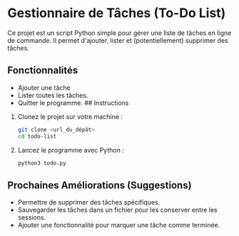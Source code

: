 # Gestionnaire de Tâches (To-Do List)

Ce projet est un script Python simple pour gérer une liste de tâches en ligne de commande.
Il permet d'ajouter, lister et (potentiellement) supprimer des tâches.
## Fonctionnalités
- Ajouter une tâche
- Lister toutes les tâches.
- Quitter le programme.
## Instructions

1. Clonez le projet sur votre machine : 
   ```bash
   git clone <url_du_dépôt>
   cd todo-list
   ```
2. Lancez le programme avec Python :
   ```bash
   python3 todo.py
   ```

## Prochaines Améliorations (Suggestions)
- Permettre de supprimer des tâches spécifiques.
- Sauvegarder les tâches dans un fichier pour les conserver entre les sessions.
- Ajouter une fonctionnalité pour marquer une tâche comme terminée.
